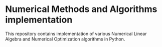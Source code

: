 # Numerical Methods and Algorithms implementation

This repository contains implementation of various Numerical Linear Algebra and Numerical Optimization algorithms in Python.